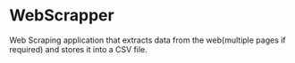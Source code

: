 # WebScrapper
Web Scraping application that extracts data from the web(multiple pages if required) and stores it into a CSV file.
